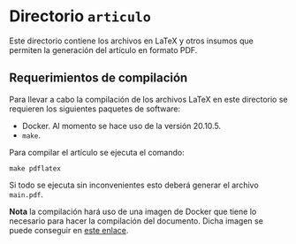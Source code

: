 # Directorio `articulo`

Este directorio contiene los archivos en LaTeX y otros insumos que permiten la generación del artículo en formato PDF.

## Requerimientos de compilación

Para llevar a cabo la compilación de los archivos LaTeX en este directorio se requieren los siguientes paquetes de software:

* Docker. Al momento se hace uso de la versión 20.10.5.
* `make`.

Para compilar el artículo se ejecuta el comando:

```
make pdflatex
```

Si todo se ejecuta sin inconvenientes esto deberá generar el archivo `main.pdf`.

**Nota** la compilación hará uso de una imagen de Docker que tiene lo necesario para hacer la compilación del documento. Dicha imagen se puede conseguir en [este enlace](https://github.com/blang/latex-docker).

